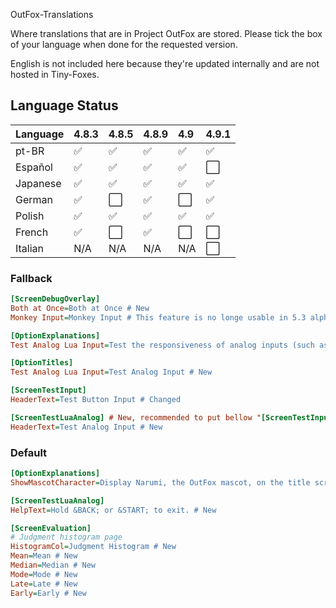 OutFox-Translations

Where translations that are in Project OutFox are stored. Please tick the box of your language when done for the requested version.

English is not included here because they're updated internally and are not hosted in Tiny-Foxes.
## Language Status

Language | 4.8.3 | 4.8.5 | 4.8.9 | 4.9 | 4.9.1 
:------------ | :------------- | :------------- | :------------- | :------------- | :-------------
pt-BR | ✅ | ✅ | ✅ | ✅| ✅
Español | ✅ | ✅ | ✅ | ✅| ⬜️
Japanese | ✅ | ✅ | ✅ | ✅| ✅
German | ✅ | ⬜️ | ✅ | ⬜️| ✅
Polish | ✅ | ✅ | ✅ | ✅| ✅
French | ✅ | ⬜️ | ✅ | ⬜️| ⬜️
Italian | N/A | N/A | N/A | N/A | ⬜️


<!--- This is a comment that won't appear in the read me, here are the emojis that you can add to tell if your language is done or not. Done: ✅Not Done: ⬜️Non applicable: N/A--->

### Fallback

```Ini
[ScreenDebugOverlay]
Both at Once=Both at Once # New
Monkey Input=Monkey Input # This feature is no longe usable in 5.3 alpha 4.9.2 (?) but we should not remove for compatibility in case anything tries to get that key

[OptionExplanations]
Test Analog Lua Input=Test the responsiveness of analog inputs (such as analog sticks, triggers, and MIDI inputs). # New

[OptionTitles]
Test Analog Lua Input=Test Analog Input # New

[ScreenTestInput]
HeaderText=Test Button Input # Changed

[ScreenTestLuaAnalog] # New, recommended to put bellow "[ScreenTestInput]"
HeaderText=Test Analog Input # New
```

### Default

```Ini
[OptionExplanations]
ShowMascotCharacter=Display Narumi, the OutFox mascot, on the title screen. # Changed

[ScreenTestLuaAnalog]
HelpText=Hold &BACK; or &START; to exit. # New

[ScreenEvaluation]
# Judgment histogram page
HistogramCol=Judgment Histogram # New
Mean=Mean # New
Median=Median # New
Mode=Mode # New
Late=Late # New
Early=Early # New 
```
